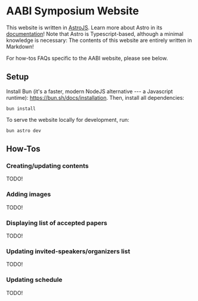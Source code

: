 # AABI Symposium Website

This website is written in [AstroJS](https://astro.build/).
Learn more about Astro in its [documentation](https://docs.astro.build/en/getting-started/)!
Note that Astro is Typescript-based, although a minimal knowledge is necessary:
The contents of this website are entirely written in Markdown!

For how-tos FAQs specific to the AABI website, please see below.

## Setup

Install Bun (it's a faster, modern NodeJS alternative --- a Javascript runtime): <https://bun.sh/docs/installation>.
Then, install all dependencies:

```
bun install
```

To serve the website locally for development, run:

```
bun astro dev
```

## How-Tos

### Creating/updating contents

TODO!

### Adding images

TODO!

### Displaying list of accepted papers

TODO!

### Updating invited-speakers/organizers list

TODO!

### Updating schedule

TODO!
